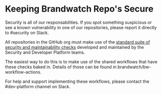 # Keeping Brandwatch Repo's Secure
Security is all of our responsabilities. If you spot something suspicious or see a known vulnerability in one of our repositories, please report it directly to #security on Slack.

All repositories in the GitHub org must make use of the [standard suite of security and maintainability checks](https://github.com/brandwatch/bw-workflow-actions/general-docs/security-suite.md) developed and maintained by the Security and Developer Platform teams.

The easiest way to do this is to make use of the shared workflows that have these checks baked in. Details of those can be found in brandwatch/bw-workflow-actions.

For help and support implementing these workflows, please contact the #dev-platform channel on Slack.
